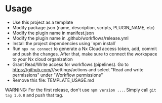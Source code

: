 # Usage

- Use this project as a template 
- Modify package.json (name, description, scripts, PLUGIN_NAME, etc)
- Modify the plugin name in manifest.json
- Modify the plugin name in .github/workflows/release.yml
- Install the project dependencies using ´npm install`
- Run `npx nx connect` to generate a Nx Cloud access token, add, commit and push the changes. After that, make sure to connect the workspace to your Nx cloud organization
- Grant Read/Write access for workflows (pipelines). Go to https://github.com/<user>/<project>/settings/actions and select "Read and write permissions" under "Workflow permissions"
- Remove this file: TEMPLATE_USAGE.md

WARNING: For the first release, don't use `npm version ...`. Simply call `git tag 1.0.0` and push that tag.
